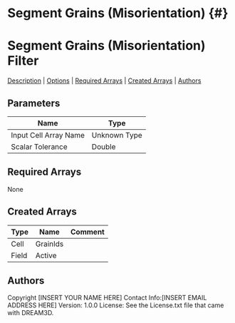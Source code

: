

Segment Grains (Misorientation) {#}
======
<h1 class="pHeading1">Segment Grains (Misorientation) Filter</h1>
<p class="pCellBody">
<a href="../Filters/ScalarSegmentGrains.html#wp2">Description</a>
| <a href="../Filters/ScalarSegmentGrains.html#wp3">Options</a>
| <a href="../Filters/ScalarSegmentGrains.html#wp4">Required Arrays</a>
| <a href="../Filters/ScalarSegmentGrains.html#wp5">Created Arrays</a>
| <a href="../Filters/ScalarSegmentGrains.html#wp1">Authors</a> 

## Parameters ## 

| Name | Type |
|------|------|
| Input Cell Array Name | Unknown Type |
| Scalar Tolerance | Double |

## Required Arrays ##
None



## Created Arrays ##

| Type | Name | Comment |
|------|------|---------|
| Cell | GrainIds |  |
| Field | Active |  |

## Authors ##

Copyright [INSERT YOUR NAME HERE]
Contact Info:[INSERT EMAIL ADDRESS HERE]
Version: 1.0.0
License: See the License.txt file that came with DREAM3D.


